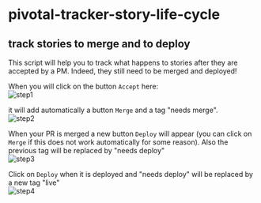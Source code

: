 pivotal-tracker-story-life-cycle
================================

## track stories to merge and to deploy

This script will help you to track what happens to stories after they are accepted by a PM. 
Indeed, they still need to be merged and deployed! 

When you will click on the button `Accept` here:  
![step1](https://f.cloud.github.com/assets/1086288/1147903/5bcb7192-1eb3-11e3-93fa-10d00125160e.png)

it will add automatically a button `Merge` and a tag "needs merge".  
![step2](https://f.cloud.github.com/assets/1086288/1147904/6d1a54cc-1eb3-11e3-84af-f4fa6e4cb145.png)

When your PR is merged a new button `Deploy` will appear (you can click on `Merge` if this does not work automatically for some reason). Also the previous tag will be replaced by "needs deploy"  
![step3](https://f.cloud.github.com/assets/1086288/1147905/6d26a484-1eb3-11e3-8692-54de4f0c573b.png)

Click on `Deploy` when it is deployed and "needs deploy" will be replaced by a new tag "live"  
![step4](https://f.cloud.github.com/assets/1086288/1147906/6d350efc-1eb3-11e3-96ac-776f95c12363.png)

